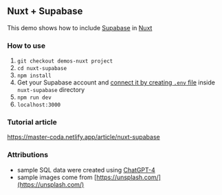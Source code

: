 ## Nuxt + Supabase
This demo shows how to include [Supabase](https://supabase.com/) in [Nuxt](https://nuxt.com/)

### How to use
1. `git checkout demos-nuxt project`
2. `cd nuxt-supabase`
3. `npm install`
4. Get your Supabase account and [connect it by creating `.env` file](https://supabase.nuxtjs.org/get-started/) inside `nuxt-supabase` directory
5. `npm run dev` 
6. `localhost:3000` 

### Tutorial article
https://master-coda.netlify.app/article/nuxt-supabase

### Attributions
- sample SQL data were created using [ChatGPT-4](https://chat.openai.com/)
- sample images come from [https://unsplash.com/](https://unsplash.com/)
